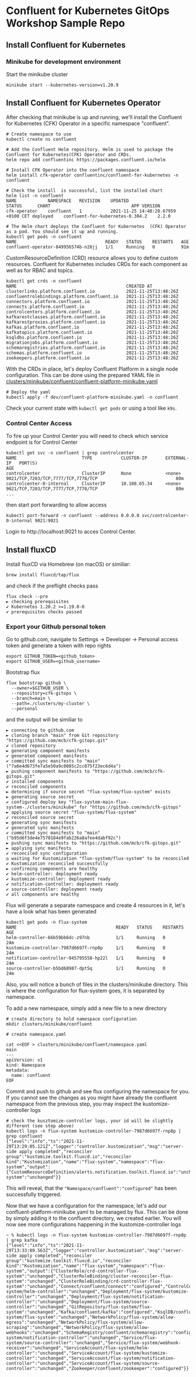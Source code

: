 # Confluent for Kubernetes GitOps Workshop Sample Repo

## Install Confluent for Kubernetes

### Minikube for development environment

Start the minikube cluster

```
minikube start --kubernetes-version=v1.20.9
```

## Install Confluent for Kubernetes Operator

After checking that minikube is up and running, we'll install the Confluent for Kubernetes (CFK) Operator in a specific namespace "confluent".

```
# Create namespace to use
kubectl create ns confluent

# Add the Confluent Helm repository. Helm is used to package the Confluent for Kubernetes(CFK) Operator and CRDs.
helm repo add confluentinc https://packages.confluent.io/helm

# Install CFK Operator into the confluent namespace
helm install cfk-operator confluentinc/confluent-for-kubernetes -n confluent

# Check the install  is successful, list the installed chart
helm list -n confluent
NAME        	NAMESPACE	REVISION	UPDATED                            	STATUS  	CHART                           	APP VERSION
cfk-operator	confluent	1       	2021-11-25 14:48:28.67959 +0100 CET	deployed	confluent-for-kubernetes-0.304.2	2.2.0

# The Helm chart deploys the Confluent for Kubernetes  (CFK) Operator as a pod. You should see it up and running.
kubectl get pods -n confluent
NAME                                  READY   STATUS    RESTARTS   AGE
confluent-operator-849956574b-n28jj   1/1     Running   0          91m
```


CustomResourceDefinition (CRD) resource allows you to define custom resources. Confluent for Kubernetes includes CRDs for each component as well as for RBAC and topics.

```
kubectl get crds -n confluent
NAME                                          CREATED AT
clusterlinks.platform.confluent.io            2021-11-25T13:48:26Z
confluentrolebindings.platform.confluent.io   2021-11-25T13:48:26Z
connectors.platform.confluent.io              2021-11-25T13:48:26Z
connects.platform.confluent.io                2021-11-25T13:48:26Z
controlcenters.platform.confluent.io          2021-11-25T13:48:26Z
kafkarestclasses.platform.confluent.io        2021-11-25T13:48:26Z
kafkarestproxies.platform.confluent.io        2021-11-25T13:48:26Z
kafkas.platform.confluent.io                  2021-11-25T13:48:26Z
kafkatopics.platform.confluent.io             2021-11-25T13:48:26Z
ksqldbs.platform.confluent.io                 2021-11-25T13:48:26Z
migrationjobs.platform.confluent.io           2021-11-25T13:48:26Z
schemaregistries.platform.confluent.io        2021-11-25T13:48:26Z
schemas.platform.confluent.io                 2021-11-25T13:48:26Z
zookeepers.platform.confluent.io              2021-11-25T13:48:26Z
```

With the CRDs in place, let's deploy Confluent Platform in a single node configuration. This can be done using the prepared YAML file in [clusters/minikube/confluent/confluent-platform-minikube.yaml](clusters/minikube/confluent/confluent-platform-minikube.yaml)

```
# Deploy the yaml
kubectl apply -f dev/confluent-platform-minikube.yaml -n confluent
```

Check your current state with `kubectl get pods` or using a tool like `k9s`.

### Control Center Access

To fire up your Control Center you will need to check which service endpoint is for Control Center

```
kubectl get svc -n confluent | grep controlcenter
NAME                         TYPE           CLUSTER-IP       EXTERNAL-IP   PORT(S)                                                          AGE
controlcenter                ClusterIP      None             <none>        9021/TCP,7203/TCP,7777/TCP,7778/TCP                              80m
controlcenter-0-internal     ClusterIP      10.108.65.34     <none>        9021/TCP,7203/TCP,7777/TCP,7778/TCP                              80m
...
```

then start port forwarding to allow access

```
kubectl port-forward -n confluent --address 0.0.0.0 svc/controlcenter-0-internal 9021:9021
```

Login to http://localhost:9021 to acces Control Center.


## Install fluxCD

Install fluxCD via Homebrew (on macOS) or similiar:

```
brew install fluxcd/tap/flux
```

and check if the preflight checks pass

```
flux check --pre
► checking prerequisites
✔ Kubernetes 1.20.2 >=1.19.0-0
✔ prerequisites checks passed
```

### Export your Github personal token

Go to github.com, navigate to Settings -> Developer -> Personal access token and generate a token with repo rights

```
export GITHUB_TOKEN=<github_token>
export GITHUB_USER=<github_username>
```

Bootstrap flux
```
flux bootstrap github \
  --owner=$GITHUB_USER \
  --repository=cfk-gitops \
  --branch=main \
  --path=./clusters/my-cluster \
  --personal
  ```
  
  and the output will be similiar to 
  ```
  ► connecting to github.com
► cloning branch "main" from Git repository "https://github.com/mcb/cfk-gitops.git"
✔ cloned repository
► generating component manifests
✔ generated component manifests
✔ committed sync manifests to "main" ("7a6e4d673fe7a5e50a9c0085c2cc875f23ec6d4a")
► pushing component manifests to "https://github.com/mcb/cfk-gitops.git"
✔ installed components
✔ reconciled components
► determining if source secret "flux-system/flux-system" exists
► generating source secret
✔ configured deploy key "flux-system-main-flux-system-./clusters/minikube" for "https://github.com/mcb/cfk-gitops"
► applying source secret "flux-system/flux-system"
✔ reconciled source secret
► generating sync manifests
✔ generated sync manifests
✔ committed sync manifests to "main" ("b95d6f3de4e7570184e9fab226a8afee4dabf92c")
► pushing sync manifests to "https://github.com/mcb/cfk-gitops.git"
► applying sync manifests
✔ reconciled sync configuration
◎ waiting for Kustomization "flux-system/flux-system" to be reconciled
✔ Kustomization reconciled successfully
► confirming components are healthy
✔ helm-controller: deployment ready
✔ kustomize-controller: deployment ready
✔ notification-controller: deployment ready
✔ source-controller: deployment ready
✔ all components are healthy
```
  
Flux will generate a separate namespace and create 4 resources in it, let's have a look what has been generated

```
kubectl get pods -n flux-system
NAME                                      READY   STATUS    RESTARTS   AGE
helm-controller-66b59bb6dc-z97nb          1/1     Running   0          24m
kustomize-controller-7987d6697f-rnp8p     1/1     Running   0          24m
notification-controller-945795558-hp22l   1/1     Running   0          24m
source-controller-b5bd68987-dpt5q         1/1     Running   0          24m
```

Also, you will notice a bunch of files in the clusters/minikube directory. This is where the configuration for flux-system goes, it is separated by namespace. 

To add a new namespace, simply add a new file to a new directory

```
# create directory to hold namespace configuration
mkdir clusters/minikube/confluent

# create namespace.yaml

cat <<EOF > clusters/minikube/confluent/namespace.yaml                                                                                                      main
---
apiVersion: v1
kind: Namespace
metadata:
  name: confluent
EOF
```

Commit and push to github and see flux configuring the namespace for you. If you cannot see the changes as you might have already the confluent namespace from the previous step, you may inspect the kustomize-controller logs

```
# check the kusztomize-controller logs, your id will be slightly different (see step above)
kubectl logs -n flux-system kustomize-controller-7987d6697f-rnp8p | grep confluent
{"level":"info","ts":"2021-11-29T13:29:05.121Z","logger":"controller.kustomization","msg":"server-side apply completed","reconciler group":"kustomize.toolkit.fluxcd.io","reconciler kind":"Kustomization","name":"flux-system","namespace":"flux-system","output":{"CustomResourceDefinition/alerts.notification.toolkit.fluxcd.io":"unchanged","CustomResourceDefinition/buckets.source.toolkit.fluxcd.io":"unchanged","CustomResourceDefinition/gitrepositories.source.toolkit.fluxcd.io":"unchanged","CustomResourceDefinition/helmcharts.source.toolkit.fluxcd.io":"unchanged","CustomResourceDefinition/helmreleases.helm.toolkit.fluxcd.io":"unchanged","CustomResourceDefinition/helmrepositories.source.toolkit.fluxcd.io":"unchanged","CustomResourceDefinition/kustomizations.kustomize.toolkit.fluxcd.io":"unchanged","CustomResourceDefinition/providers.notification.toolkit.fluxcd.io":"unchanged","CustomResourceDefinition/receivers.notification.toolkit.fluxcd.io":"unchanged","Namespace/confluent":"configured","Namespace/flux-system":"unchanged"}}
```

This will reveal, that the `"Namespace/confluent":"configured"` has been successfully triggered.

Now that we have a configuration for the namespace, let's add our confluent-platform-minikube.yaml to be managed by flux. This can be done by simply adding it to the confluent directory, we created earlier. You will now see more configurations happening in the kustomize-controller logs

```
~ % kubectl logs -n flux-system kustomize-controller-7987d6697f-rnp8p | grep kafka
{"level":"info","ts":"2021-11-29T13:33:09.563Z","logger":"controller.kustomization","msg":"server-side apply completed","reconciler group":"kustomize.toolkit.fluxcd.io","reconciler kind":"Kustomization","name":"flux-system","namespace":"flux-system","output":{"ClusterRole/crd-controller-flux-system":"unchanged","ClusterRoleBinding/cluster-reconciler-flux-system":"unchanged","ClusterRoleBinding/crd-controller-flux-system":"unchanged","Connect/confluent/connect":"configured","ControlCenter/confluent/controlcenter":"configured","Deployment/flux-system/helm-controller":"unchanged","Deployment/flux-system/kustomize-controller":"unchanged","Deployment/flux-system/notification-controller":"unchanged","Deployment/flux-system/source-controller":"unchanged","GitRepository/flux-system/flux-system":"unchanged","Kafka/confluent/kafka":"configured","KsqlDB/confluent/ksqldb":"configured","Kustomization/flux-system/flux-system":"unchanged","NetworkPolicy/flux-system/allow-egress":"unchanged","NetworkPolicy/flux-system/allow-scraping":"unchanged","NetworkPolicy/flux-system/allow-webhooks":"unchanged","SchemaRegistry/confluent/schemaregistry":"configured","Service/flux-system/notification-controller":"unchanged","Service/flux-system/source-controller":"unchanged","Service/flux-system/webhook-receiver":"unchanged","ServiceAccount/flux-system/helm-controller":"unchanged","ServiceAccount/flux-system/kustomize-controller":"unchanged","ServiceAccount/flux-system/notification-controller":"unchanged","ServiceAccount/flux-system/source-controller":"unchanged","Zookeeper/confluent/zookeeper":"configured"}}
```
